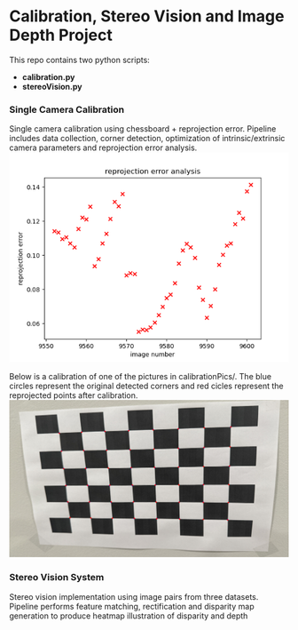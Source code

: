 # Calibration, Stereo Vision and Image Depth Project

This repo contains two python scripts:
- **calibration.py**
- **stereoVision.py**

### Single Camera Calibration
Single camera calibration using chessboard + reprojection error. Pipeline includes data collection, corner detection, optimization of intrinsic/extrinsic camera parameters and reprojection error analysis.
![Error](reprojection_error.png)

Below is a calibration of one of the pictures in calibrationPics/. The blue circles represent the original detected corners and red cicles represent the reprojected points after calibration.
![Calibration_Example](calibration_example.png)


### Stereo Vision System
Stereo vision implementation using image pairs from three datasets. Pipeline performs feature matching, rectification and disparity map generation to produce heatmap illustration of disparity and depth